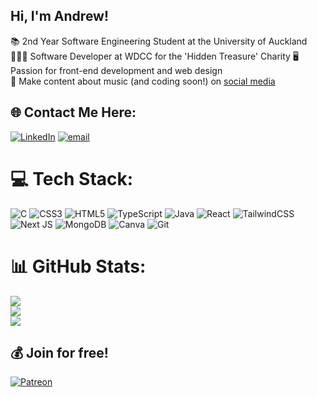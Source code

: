 ## Hi, I'm Andrew!

📚 2nd Year Software Engineering Student at the University of Auckland <br/>
👨🏻‍💻 Software Developer at WDCC for the 'Hidden Treasure' Charity
🖥️ Passion for front-end development and web design <br/>
🎥 Make content about music (and coding soon!) on [social media](https://linktr.ee/andrewxymusic) <br/>


## 🌐 Contact Me Here:
[![LinkedIn](https://img.shields.io/badge/LinkedIn-%230077B5.svg?logo=linkedin&logoColor=white)](https://linkedin.com/in//andrew-chen1/) [![email](https://img.shields.io/badge/Email-D14836?logo=gmail&logoColor=white)](mailto:axyc13@gmail.com) 

# 💻 Tech Stack:
![C](https://img.shields.io/badge/c-%2300599C.svg?style=flat&logo=c&logoColor=white) ![CSS3](https://img.shields.io/badge/css3-%231572B6.svg?style=flat&logo=css3&logoColor=white) ![HTML5](https://img.shields.io/badge/html5-%23E34F26.svg?style=flat&logo=html5&logoColor=white) ![TypeScript](https://img.shields.io/badge/typescript-%23007ACC.svg?style=flat&logo=typescript&logoColor=white) ![Java](https://img.shields.io/badge/java-%23ED8B00.svg?style=flat&logo=openjdk&logoColor=white) ![React](https://img.shields.io/badge/react-%2320232a.svg?style=flat&logo=react&logoColor=%2361DAFB) ![TailwindCSS](https://img.shields.io/badge/tailwindcss-%2338B2AC.svg?style=flat&logo=tailwind-css&logoColor=white) ![Next JS](https://img.shields.io/badge/Next-black?style=flat&logo=next.js&logoColor=white) ![MongoDB](https://img.shields.io/badge/MongoDB-%234ea94b.svg?style=flat&logo=mongodb&logoColor=white) ![Canva](https://img.shields.io/badge/Canva-%2300C4CC.svg?style=flat&logo=Canva&logoColor=white) ![Git](https://img.shields.io/badge/git-%23F05033.svg?style=flat&logo=git&logoColor=white)
# 📊 GitHub Stats:
![](https://github-readme-stats.vercel.app/api?username=axyc13&theme=blue_navy&hide_border=false&include_all_commits=false&count_private=false)<br/>
![](https://nirzak-streak-stats.vercel.app/?user=axyc13&theme=blue_navy&hide_border=false)<br/>
![](https://github-readme-stats.vercel.app/api/top-langs/?username=axyc13&theme=blue_navy&hide_border=false&include_all_commits=false&count_private=false&layout=compact)

  ## 💰 Join for free!
  [![Patreon](https://img.shields.io/badge/Patreon-F96854?style=for-the-badge&logo=patreon&logoColor=white)](https://www.patreon.com/c/andrewxymusic) 



